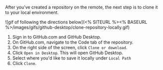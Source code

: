 After you've created a repository on the remote, the next step is to clone it to your local environment.

![gif of following the directions below](<% SITEURL %><% BASEURL %>/images/gifs/github-desktop/clone-repository-locally.gif)

1. Sign in to GitHub.com and GitHub Desktop.
1. On GitHub.com, navigate to the Code tab of the repository.
1. On the right side of the screen, click `Clone or download`.
1. Click `Open in Desktop`. This will open GitHub Desktop.
1. Select where you'd like to save it locally under `Local Path`
1. Click `Clone`.
